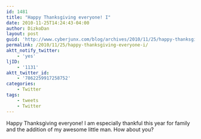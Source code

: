 ```yaml
---
id: 1481
title: "Happy Thanksgiving everyone! I"
date: 2010-11-25T14:24:43-04:00
author: DizkoDan
layout: post
guid: 'http://www.cyberjunx.com/blog/archives/2010/11/25/happy-thanksgiving-everyone-i/'
permalink: /2010/11/25/happy-thanksgiving-everyone-i/
aktt_notify_twitter:
    - 'yes'
ljID:
    - '1131'
aktt_twitter_id:
    - '7862259917258752'
categories:
    - Twitter
tags:
    - tweets
    - Twitter
---
```


Happy Thanksgiving everyone! I am especially thankful this year for family and the addition of my awesome little man. How about you?